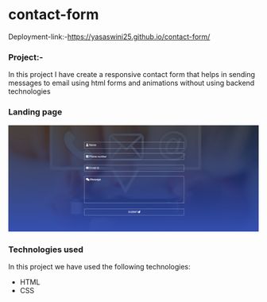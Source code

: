 # contact-form
Deployment-link:-https://yasaswini25.github.io/contact-form/
### Project:-
In this project I have create a responsive contact form that helps in sending messages to email using html forms and animations without using backend technologies
### Landing page
![landing](https://github.com/Yasaswini25/contact-form/blob/main/Screenshot%202023-07-22%20000644.png)
### Technologies used
In this project we have used the following technologies:
- HTML
- CSS
